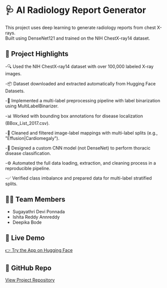 # 🩺 AI Radiology Report Generator

This project uses deep learning to generate radiology reports from chest X-rays.  
Built using DenseNet121 and trained on the NIH ChestX-ray14 dataset.

## 🧠 Project Highlights

-🔍 Used the NIH ChestX-ray14 dataset with over 100,000 labeled X-ray images.

-📦 Dataset downloaded and extracted automatically from Hugging Face Datasets.

-🧹 Implemented a multi-label preprocessing pipeline with label binarization using MultiLabelBinarizer.

-📊 Worked with bounding box annotations for disease localization (BBox_List_2017.csv).

-📁 Cleaned and filtered image-label mappings with multi-label splits (e.g., "Effusion|Cardiomegaly").

-🧠 Designed a custom CNN model (not DenseNet) to perform thoracic disease classification.

-⚙️ Automated the full data loading, extraction, and cleaning process in a reproducible pipeline.

-✅ Verified class imbalance and prepared data for multi-label stratified splits.


## 👩‍💻 Team Members
- Sugayathri Devi Ponnada
- Ishita Reddy Annreddy
- Deepika Bode

## 🚀 Live Demo
[👉 Try the App on Hugging Face](https://huggingface.co/spaces/Sugayathri/ai_radiology)

## 📎 GitHub Repo
[View Project Repository](https://github.com/sugayathriponnada/DS606_TeamF_Ponnada_Annreddy_Bode_AI-RADIOLOGY_P3Final)

